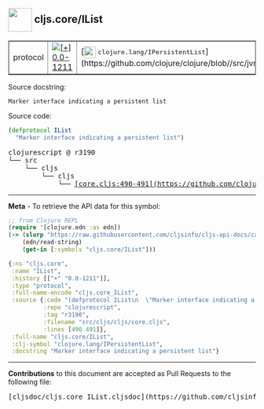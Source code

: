 ## <img width="48px" valign="middle" src="http://i.imgur.com/Hi20huC.png"> cljs.core/IList

 <table border="1">
<tr>

<td>protocol</td>
<td><a href="https://github.com/cljsinfo/cljs-api-docs/tree/0.0-1211"><img valign="middle" alt="[+] 0.0-1211" src="https://img.shields.io/badge/+-0.0--1211-lightgrey.svg"></a> </td>
<td>
[<img height="24px" valign="middle" src="http://i.imgur.com/1GjPKvB.png"> <samp>clojure.lang/IPersistentList</samp>](https://github.com/clojure/clojure/blob//src/jvm/clojure/lang/IPersistentList.java)
</td>
</tr>
</table>





Source docstring:

```
Marker interface indicating a persistent list
```

Source code:

```clj
(defprotocol IList
  "Marker interface indicating a persistent list")
```

 <pre>
clojurescript @ r3190
└── src
    └── cljs
        └── cljs
            └── <ins>[core.cljs:490-491](https://github.com/clojure/clojurescript/blob/r3190/src/cljs/cljs/core.cljs#L490-L491)</ins>
</pre>


---

__Meta__ - To retrieve the API data for this symbol:

```clj
;; from Clojure REPL
(require '[clojure.edn :as edn])
(-> (slurp "https://raw.githubusercontent.com/cljsinfo/cljs-api-docs/catalog/cljs-api.edn")
    (edn/read-string)
    (get-in [:symbols "cljs.core/IList"]))
```

```clj
{:ns "cljs.core",
 :name "IList",
 :history [["+" "0.0-1211"]],
 :type "protocol",
 :full-name-encode "cljs.core_IList",
 :source {:code "(defprotocol IList\n  \"Marker interface indicating a persistent list\")",
          :repo "clojurescript",
          :tag "r3190",
          :filename "src/cljs/cljs/core.cljs",
          :lines [490 491]},
 :full-name "cljs.core/IList",
 :clj-symbol "clojure.lang/IPersistentList",
 :docstring "Marker interface indicating a persistent list"}

```

---

__Contributions__ to this document are accepted as Pull Requests to the following file:

 <pre>
[cljsdoc/cljs.core_IList.cljsdoc](https://github.com/cljsinfo/cljs-api-docs/blob/master/cljsdoc/cljs.core_IList.cljsdoc)
</pre>

